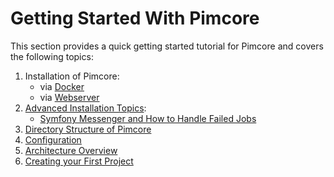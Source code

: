 # Getting Started With Pimcore

This section provides a quick getting started tutorial for Pimcore and covers the following topics: 

1. Installation of Pimcore:
   - via [Docker](../01_Getting_Started/00_Installation/00_Docker_Based_Installation.md)
   - via [Webserver](../01_Getting_Started/00_Installation/01_Webserver_Installation.md)
2. [Advanced Installation Topics](./02_Advanced_Installation_Topics.md):
   - [Symfony Messenger and How to Handle Failed Jobs](./01_Symfony_Messenger.md)
3. [Directory Structure of Pimcore](./03_Directory_Structure.md)
4. [Configuration](./04_Configuration.md)
5. [Architecture Overview](./05_Architecture_Overview.md)
6. [Creating your First Project](./06_Create_a_First_Project.md)

